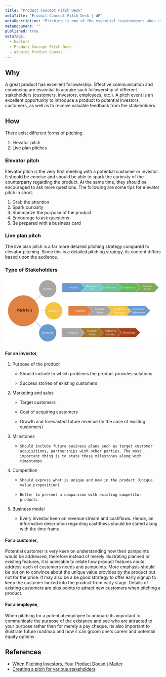 ```yaml
---
title: "Product Concept Pitch Desk"
metaTitle: "Product Concept Pitch Desk | WP"
metaDescription: "Pitching is one of the essential requirements when it comes to acquiring customers, investors, team members for products. Successful pitching leads to a prosperous business. Hence it is important to know the tips and tricks of successful pitching. Pitching strategies depend on the audience."
metaDocument: ""
published: true
metaTags:
  - Explore
  - Product Concept Pitch Desk
  - Winning Product Canvas
---
```


## Why

A great product has excellent followership. Effective communication and convincing are essential to acquire such followership of different stakeholders (customers, investors, employees, etc.). A pitch event is an excellent opportunity to introduce a product to potential investors, customers, as well as to receive valuable feedback from the stakeholders.

## How

There exist different forms of pitching.

1. Elevator pitch
2. Live plan pitches

### Elevator pitch

Elevator pitch is the very first meeting with a potential customer or investor. It should be concise and should be able to spark the curiosity of the counterparty regarding the product. At the same time, they should be encouraged to ask more questions.
The following are some tips for elevator pitch in short.

1. Grab the attention
2. Spark curiosity
3. Summarize the purpose of the product
4. Encourage to ask questions
5. Be prepared with a business card

### Live plan pitch

The live plan pitch is a far more detailed pitching strategy compared to elevator pitching. Since this is a detailed pitching strategy, its content differs based upon the audience.


### Type of Stakeholders

![Pitching to Stakeholders ](../../img/explore-pitching.png)  


#### For an investor,

1.  Purpose of the product

    - Should include to which problems the product provides solutions

    - Success stories of existing customers

2.  Marketing and sales

    - Target customers

    - Cost of acquiring customers

    - Growth and forecasted future revenue (In the case of existing customers)

3.  Milestones

    -     Should include future business plans such as target customer acquisitions, partnerships with other parties. The most important thing is to state these milestones along with timestamps.

4.  Competition

    -     Should express what is unique and new in the product (Unique value proposition)

    -     Better to present a comparison with existing competitor products

5.  Business model

    - Every investor keen on revenue stream and cashflows. Hence, an informative description regarding cashflows should be stated along with the time frame.

#### For a customer,

Potential customer is very keen on understanding how their painpoints would be addressed, therefore instead of merely illustrating planned or existing features, it is advisable to relate how product features could address each of customers needs and painpoints. More emphasis should be put on to convince about the unique value provides by the product but not for the price. It may also be a be good strategy to offer early signup to keep the customer locked into the product from early stage. Details of existing customers are plus points to attract new customers when pitching a product.

#### For a employee,

When pitching for a potential employee to onboard its important to communicate the purpose of the existance and see who are attracted to your purpose rather than for merely a pay cheque. Its also important to illustrate future roadmap and how it can groom one's career and potential equity options.

## References

- [When Pitching Investors, Your Product Doesn't Matter](https://www.entrepreneur.com/article/322361)
- [Creating a pitch for various stakeholders](https://fi.co/insight/creating-an-elevator-pitch-that-attracts-investors-customers-and-more)
